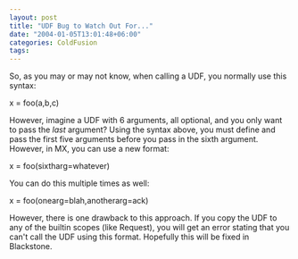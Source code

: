 ```yaml
---
layout: post
title: "UDF Bug to Watch Out For..."
date: "2004-01-05T13:01:48+06:00"
categories: ColdFusion 
tags: 
---
```


So, as you may or may not know, when calling a UDF, you normally use this syntax:

x = foo(a,b,c)

However, imagine a UDF with 6 arguments, all optional, and you only want to pass the <i>last</i> argument? Using the syntax above, you must define and pass the first five arguments before you pass in the sixth argument. However, in MX, you can use a new format:

x = foo(sixtharg=whatever)

You can do this multiple times as well:

x = foo(onearg=blah,anotherarg=ack)

However, there is one drawback to this approach. If you copy the UDF to any of the builtin scopes (like Request), you will get an error stating that you can't call the UDF using this format. Hopefully this will be fixed in Blackstone.